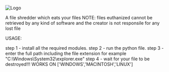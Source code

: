 
   ![Logo](https://user-images.githubusercontent.com/88374603/182426813-0479526e-6503-45c1-b718-d4df67c62748.JPG)





A file shredder which eats your files
NOTE: files euthanized cannot be retrieved by any kind of software and the creator is not responsile for any lost file 

USAGE:

step 1 - install all the required modules.
step 2 - run the python file.
step 3 - enter the full path including the file extension for example "C:\Windows\System32\explorer.exe"
step 4 - wait for your file to be destroyed!!!
WORKS ON ['WINDOWS','MACINTOSH','LINUX']
